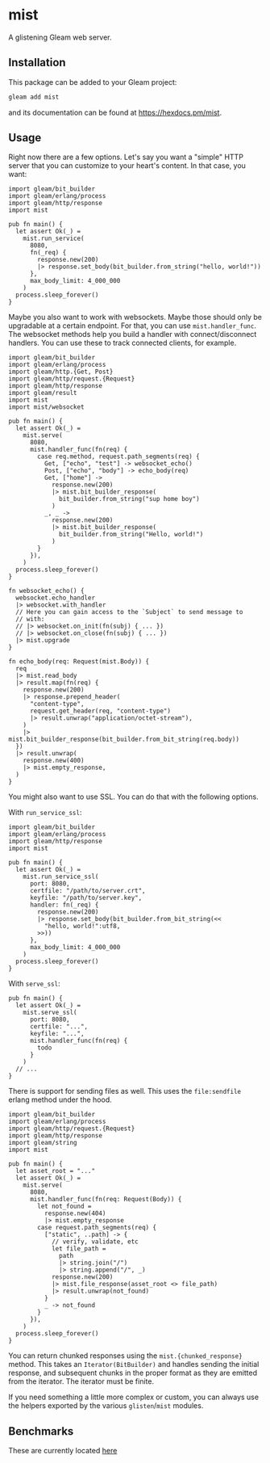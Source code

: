 # mist

A glistening Gleam web server.

## Installation

This package can be added to your Gleam project:

```sh
gleam add mist
```

and its documentation can be found at <https://hexdocs.pm/mist>.

## Usage

Right now there are a few options.  Let's say you want a "simple" HTTP server
that you can customize to your heart's content.  In that case, you want:

```gleam
import gleam/bit_builder
import gleam/erlang/process
import gleam/http/response
import mist

pub fn main() {
  let assert Ok(_) =
    mist.run_service(
      8080,
      fn(_req) {
        response.new(200)
        |> response.set_body(bit_builder.from_string("hello, world!"))
      },
      max_body_limit: 4_000_000
    )
  process.sleep_forever()
}
```

Maybe you also want to work with websockets.  Maybe those should only be
upgradable at a certain endpoint.  For that, you can use `mist.handler_func`.
The websocket methods help you build a handler with connect/disconnect handlers.
You can use these to track connected clients, for example.

```gleam
import gleam/bit_builder
import gleam/erlang/process
import gleam/http.{Get, Post}
import gleam/http/request.{Request}
import gleam/http/response
import gleam/result
import mist
import mist/websocket

pub fn main() {
  let assert Ok(_) =
    mist.serve(
      8080,
      mist.handler_func(fn(req) {
        case req.method, request.path_segments(req) {
          Get, ["echo", "test"] -> websocket_echo()
          Post, ["echo", "body"] -> echo_body(req)
          Get, ["home"] ->
            response.new(200)
            |> mist.bit_builder_response(
              bit_builder.from_string("sup home boy")
            )
          _, _ ->
            response.new(200)
            |> mist.bit_builder_response(
              bit_builder.from_string("Hello, world!")
            )
        }
      }),
    )
  process.sleep_forever()
}

fn websocket_echo() {
  websocket.echo_handler
  |> websocket.with_handler
  // Here you can gain access to the `Subject` to send message to
  // with:
  // |> websocket.on_init(fn(subj) { ... })
  // |> websocket.on_close(fn(subj) { ... })
  |> mist.upgrade
}

fn echo_body(req: Request(mist.Body)) {
  req
  |> mist.read_body
  |> result.map(fn(req) {
    response.new(200)
    |> response.prepend_header(
      "content-type",
      request.get_header(req, "content-type")
      |> result.unwrap("application/octet-stream"),
    )
    |> mist.bit_builder_response(bit_builder.from_bit_string(req.body))
  })
  |> result.unwrap(
    response.new(400)
    |> mist.empty_response,
  )
}
```

You might also want to use SSL.  You can do that with the following options.

With `run_service_ssl`:

```gleam
import gleam/bit_builder
import gleam/erlang/process
import gleam/http/response
import mist

pub fn main() {
  let assert Ok(_) =
    mist.run_service_ssl(
      port: 8080,
      certfile: "/path/to/server.crt",
      keyfile: "/path/to/server.key",
      handler: fn(_req) {
        response.new(200)
        |> response.set_body(bit_builder.from_bit_string(<<
          "hello, world!":utf8,
        >>))
      },
      max_body_limit: 4_000_000
    )
  process.sleep_forever()
}
```

With `serve_ssl`:

```gleam
pub fn main() {
  let assert Ok(_) =
    mist.serve_ssl(
      port: 8080,
      certfile: "...",
      keyfile: "...",
      mist.handler_func(fn(req) {
        todo
      }
    )
  // ...
}
```

There is support for sending files as well. This uses the `file:sendfile` erlang
method under the hood.

```gleam
import gleam/bit_builder
import gleam/erlang/process
import gleam/http/request.{Request}
import gleam/http/response
import gleam/string
import mist

pub fn main() {
  let asset_root = "..."
  let assert Ok(_) =
    mist.serve(
      8080,
      mist.handler_func(fn(req: Request(Body)) {
        let not_found =
          response.new(404)
          |> mist.empty_response
        case request.path_segments(req) {
          ["static", ..path] -> {
            // verify, validate, etc
            let file_path =
              path
              |> string.join("/")
              |> string.append("/", _)
            response.new(200)
            |> mist.file_response(asset_root <> file_path)
            |> result.unwrap(not_found)
          }
          _ -> not_found
        }
      }),
    )
  process.sleep_forever()
}
```

You can return chunked responses using the `mist.{chunked_response}` method.
This takes an `Iterator(BitBuilder)` and handles sending the initial
response, and subsequent chunks in the proper format as they are emitted from
the iterator. The iterator must be finite.

If you need something a little more complex or custom, you can always use the
helpers exported by the various `glisten`/`mist` modules.

## Benchmarks

These are currently located [here](https://github.com/rawhat/http-benchmarks)
